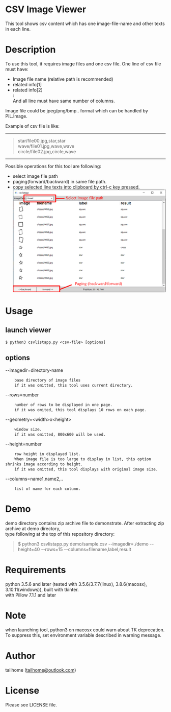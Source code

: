 # CSV Image Viewer
This tool shows csv content which has one image-file-name and other texts in each line.

# Description
To use this tool, it requires image files and one csv file.
One line of csv file must have:
- Image file name (relative path is recommended)
- related info[1]	
- related info[2]	
	:	
And all line must have same number of columns.

Image file could be jpeg/png/bmp.. format which can be handled by PIL.Image.

Example of csv file is like:  
***  
> star/file00.jpg,star,star  
> wave/file01.jpg,wave,wave  
> circle/file02.jpg,circle,wave  
---

Possible operations for this tool are following:
- select image file path
- paging(forward/backward) in same file path.
- copy selected line texts into clipboard by ctrl-c key pressed.
![](screenshot/screen.png)

# Usage

## launch viewer
```
$ python3 csvlistapp.py <csv-file> [options]
```

## options
--imagedir=directory-name  
```
	base directory of image files  
	if it was omitted, this tool uses current directory.  
```
--rows=number  
```
	number of rows to be displayed in one page.  
	if it was omited, this tool displays 10 rows on each page.  
```
--geometry=&lt;width&gt;x&lt;height&gt; 
```
	window size.  
	if it was omitted, 800x600 will be used.  
```
--height=number  
```
	row height in displayed list.  
	When image file is too large to display in list, this option shrinks image according to height.  
	if it was omitted, this tool displays with original image size.  
```
--columns=name1,name2,..  
```
	list of name for each column.  
```

# Demo

demo directory contains zip archive file to demonstrate.
After extracting zip archive at demo directory, <br>
type following at the top of this repository directory:

> $ python3 csvlistapp.py demo/sample.csv --imagedir=./demo --height=40 --rows=15 --columns=filename,label,result

# Requirements
python 3.5.6 and later (tested with 3.5.6/3.7.7(linux), 3.8.6(macosx), 3.10.11(windows)), built with tkinter.  
with Pillow 7.1.1 and later

# Note
when launching tool, python3 on macosx could warn about TK deprecation.
To suppress this, set environment variable described in warning message.

# Author
tailhome (tailhome@outlook.com)

# License
Please see LICENSE file.